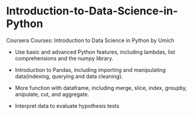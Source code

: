 # Introduction-to-Data-Science-in-Python
Coursera Courses: Introduction to Data Science in Python by Umich

- Use basic and advanced Python features, including lambdas, list comprehensions and the numpy library.

- Introduction to Pandas, including importing and manipulating data(indexing, querying and data cleaning).

- More function with dataframe, including merge, slice, index, groupby, anipulate, cut, and aggregate.

- Interpret data to evaluate hypothesis tests
